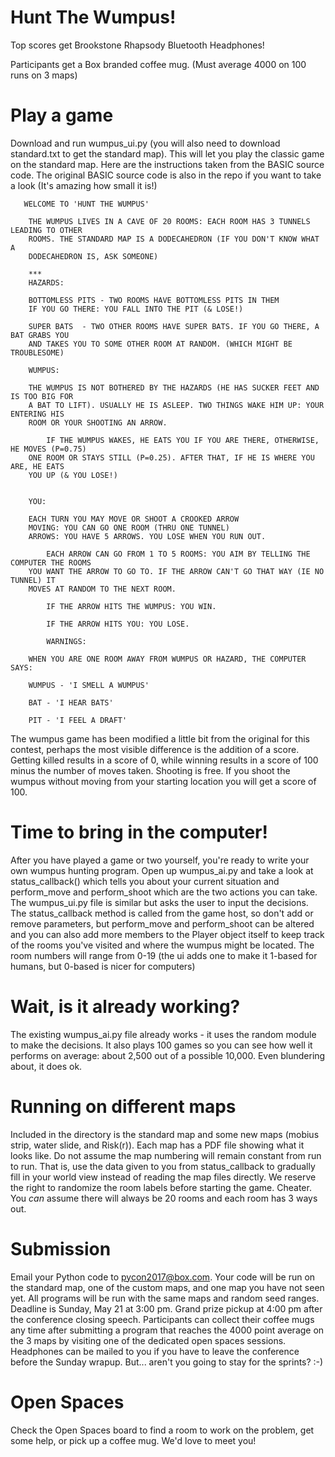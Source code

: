 # Hunt The Wumpus!

Top scores get Brookstone Rhapsody Bluetooth Headphones!

Participants get a Box branded coffee mug. (Must average 4000 on 100 runs on 3 maps)

# Play a game
Download and run wumpus_ui.py (you will also need to download standard.txt to get the standard map). This will let you play the classic game on the standard map. Here are the instructions taken from the BASIC source code. The original BASIC source code is also in the repo if you want to take a look (It's amazing how small it is!)

       WELCOME TO 'HUNT THE WUMPUS'

        THE WUMPUS LIVES IN A CAVE OF 20 ROOMS: EACH ROOM HAS 3 TUNNELS LEADING TO OTHER
        ROOMS. THE STANDARD MAP IS A DODECAHEDRON (IF YOU DON'T KNOW WHAT A
        DODECAHEDRON IS, ASK SOMEONE)

        ***
        HAZARDS:

        BOTTOMLESS PITS - TWO ROOMS HAVE BOTTOMLESS PITS IN THEM
        IF YOU GO THERE: YOU FALL INTO THE PIT (& LOSE!)

        SUPER BATS  - TWO OTHER ROOMS HAVE SUPER BATS. IF YOU GO THERE, A BAT GRABS YOU
        AND TAKES YOU TO SOME OTHER ROOM AT RANDOM. (WHICH MIGHT BE TROUBLESOME)

        WUMPUS:

        THE WUMPUS IS NOT BOTHERED BY THE HAZARDS (HE HAS SUCKER FEET AND IS TOO BIG FOR
        A BAT TO LIFT). USUALLY HE IS ASLEEP. TWO THINGS WAKE HIM UP: YOUR ENTERING HIS
        ROOM OR YOUR SHOOTING AN ARROW.

            IF THE WUMPUS WAKES, HE EATS YOU IF YOU ARE THERE, OTHERWISE, HE MOVES (P=0.75)
        ONE ROOM OR STAYS STILL (P=0.25). AFTER THAT, IF HE IS WHERE YOU ARE, HE EATS
        YOU UP (& YOU LOSE!)


        YOU:

        EACH TURN YOU MAY MOVE OR SHOOT A CROOKED ARROW
        MOVING: YOU CAN GO ONE ROOM (THRU ONE TUNNEL)
        ARROWS: YOU HAVE 5 ARROWS. YOU LOSE WHEN YOU RUN OUT.

            EACH ARROW CAN GO FROM 1 TO 5 ROOMS: YOU AIM BY TELLING THE COMPUTER THE ROOMS
        YOU WANT THE ARROW TO GO TO. IF THE ARROW CAN'T GO THAT WAY (IE NO TUNNEL) IT
        MOVES AT RANDOM TO THE NEXT ROOM.

            IF THE ARROW HITS THE WUMPUS: YOU WIN.

            IF THE ARROW HITS YOU: YOU LOSE.

            WARNINGS:

        WHEN YOU ARE ONE ROOM AWAY FROM WUMPUS OR HAZARD, THE COMPUTER SAYS:

        WUMPUS - 'I SMELL A WUMPUS'

        BAT - 'I HEAR BATS'

        PIT - 'I FEEL A DRAFT'

The wumpus game has been modified a little bit from the original for this contest, perhaps the most visible difference is the addition of a score. Getting killed results in a score of 0, while winning results in a score of 100 minus the number of moves taken. Shooting is free. If you shoot the wumpus without moving from your starting location you will get a score of 100.

# Time to bring in the computer!
After you have played a game or two yourself, you're ready to write your own wumpus hunting program. Open up wumpus_ai.py and take a look at status_callback() which tells you about your current situation and perform_move and perform_shoot which are the two actions you can take. The wumpus_ui.py file is similar but asks the user to input the decisions. The status_callback method is called from the game host, so don't add or remove parameters, but perform_move and perform_shoot can be altered and you can also add more members to the Player object itself to keep track of the rooms you've visited and where the wumpus might be located. The room numbers will range from 0-19 (the ui adds one to make it 1-based for humans, but 0-based is nicer for computers)

# Wait, is it already working?
The existing wumpus_ai.py file already works - it uses the random module to make the decisions. It also plays 100 games so you can see how well it performs on average: about 2,500 out of a possible 10,000. Even blundering about, it does ok.

# Running on different maps
Included in the directory is the standard map and some new maps (mobius strip, water slide, and Risk(r)). Each map has a PDF file showing what it looks like. Do not assume the map numbering will remain constant from run to run. That is, use the data given to you from status_callback to gradually fill in your world view instead of reading the map files directly. We reserve the right to randomize the room labels before starting the game. Cheater. You _can_ assume there will always be 20 rooms and each room has 3 ways out.

# Submission
Email your Python code to pycon2017@box.com. Your code will be run on the standard map, one of the custom maps, and one map you have not seen yet. All programs will be run with the same maps and random seed ranges. Deadline is Sunday, May 21 at 3:00 pm. Grand prize pickup at 4:00 pm after the conference closing speech. Participants can collect their coffee mugs any time after submitting a program that reaches the 4000 point average on the 3 maps by visiting one of the dedicated open spaces sessions. Headphones can be mailed to you if you have to leave the conference before the Sunday wrapup. But... aren't you going to stay for the sprints? :-)

# Open Spaces
Check the Open Spaces board to find a room to work on the problem, get some help, or pick up a coffee mug. We'd love to meet you!
